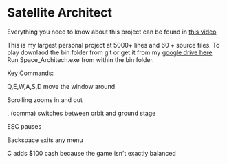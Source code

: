 # Satellite Architect

Everything you need to know about this project can be found in [this video](https://drive.google.com/open?id=1-zcw6bwx0SUeFX14_3icuDMxNtaRcpJp)

This is my largest personal project at 5000+ lines and 60 + source files. To play downlaod the bin folder from git or get it from my [google drive here](https://drive.google.com/open?id=1w-hN0-AzVaKrQr_ceyg7GPdkFZIii-0b)
Run Space_Architech.exe from within the bin folder. 

Key Commands:

Q,E,W,A,S,D move the window around

Scrolling zooms in and out

, (comma) switches between orbit and ground stage

ESC pauses

Backspace exits any menu

C adds $100 cash because the game isn't exactly balanced

